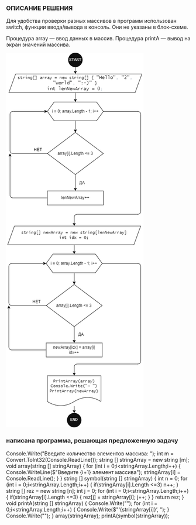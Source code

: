 

### ОПИСАНИЕ РЕШЕНИЯ ### 
Для удобства проверки разных массивов в программ использован switch, функции ввода/вывода в консоль.
Они не указаны в блок-схеме.

Процедура array — ввод данных в массив.
Процедура printA — вывод на экран значений массива.

![Alt text](image.png)

### написана программа, решающая предложенную задачу ###

Console.Write("Введите количество элементов массива: ");
int m = Convert.ToInt32(Console.ReadLine());
string [] stringArray = new string [m];
void array(string [] stringArray)
{
  for (int i = 0;i<stringArray.Length;i++)
  {
     Console.WriteLine($"Введите {i+1} элемент массива");
     stringArray[i] = Console.ReadLine();
  }
}
string [] symbol(string [] stringArray)
{
  int n = 0;
  for (int i = 0;i<stringArray.Length;i++)
  {
    if(stringArray[i].Length <=3)
    n++;
  }
  string [] rez = new string [n];
  int j = 0;
  for (int i = 0;i<stringArray.Length;i++)
  {
    if(stringArray[i].Length <=3)
    {
        rez[j] = stringArray[i];
        j++;
    }
  }
  return rez;
}
void printA(string [] stringArray)
{
    Console.Write("");
    for (int i = 0;i<stringArray.Length;i++)
    {
    Console.Write($"‘{stringArray[i]}’, ");
    }
    Console.Write("");
}
array(stringArray);
printA(symbol(stringArray));
